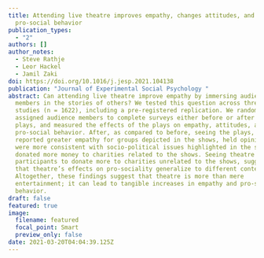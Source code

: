 ```yaml
---
title: Attending live theatre improves empathy, changes attitudes, and leads to
  pro-social behavior
publication_types:
  - "2"
authors: []
author_notes:
  - Steve Rathje
  - Leor Hackel
  - Jamil Zaki
doi: https://doi.org/10.1016/j.jesp.2021.104138
publication: "Journal of Experimental Social Psychology "
abstract: Can attending live theatre improve empathy by immersing audience
  members in the stories of others? We tested this question across three field
  studies (n = 1622), including a pre-registered replication. We randomly
  assigned audience members to complete surveys either before or after seeing
  plays, and measured the effects of the plays on empathy, attitudes, and
  pro-social behavior. After, as compared to before, seeing the plays, people
  reported greater empathy for groups depicted in the shows, held opinions that
  were more consistent with socio-political issues highlighted in the shows, and
  donated more money to charities related to the shows. Seeing theatre also led
  participants to donate more to charities unrelated to the shows, suggesting
  that theatre’s effects on pro-sociality generalize to different contexts.
  Altogether, these findings suggest that theatre is more than mere
  entertainment; it can lead to tangible increases in empathy and pro-social
  behavior.
draft: false
featured: true
image:
  filename: featured
  focal_point: Smart
  preview_only: false
date: 2021-03-20T04:04:39.125Z
---
```

